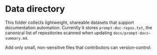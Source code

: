 # Data directory

This folder collects lightweight, shareable datasets that support documentation automation.
Currently it stores `prompt-doc-repos.txt`, the canonical list of repositories scanned when
updating `docs/prompt-docs-summary.md`.

Add only small, non-sensitive files that contributors can version-control.
